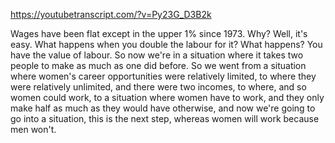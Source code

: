 https://youtubetranscript.com/?v=Py23G_D3B2k

 Wages have been flat except in the upper 1% since 1973. Why? Well, it's easy. What happens when you double the labour for it? What happens? You have the value of labour. So now we're in a situation where it takes two people to make as much as one did before. So we went from a situation where women's career opportunities were relatively limited, to where they were relatively unlimited, and there were two incomes, to where, and so women could work, to a situation where women have to work, and they only make half as much as they would have otherwise, and now we're going to go into a situation, this is the next step, whereas women will work because men won't.